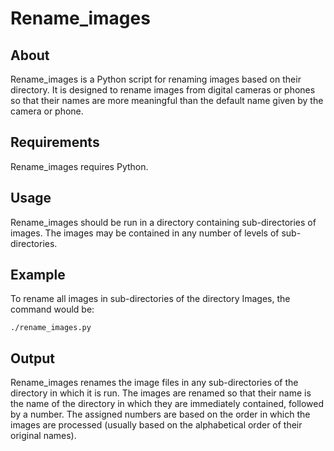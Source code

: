 # Rename_images
## About
Rename_images is a Python script for renaming images based on their directory. It is designed to rename images from digital cameras or phones so that their names are more meaningful than the default name given by the camera or phone. 

## Requirements
Rename_images requires Python.

## Usage
Rename_images should be run in a directory containing sub-directories of images. The images may be contained in any number of levels of sub-directories.

## Example
To rename all images in sub-directories of the directory Images, the command would be:

    ./rename_images.py

## Output
Rename_images renames the image files in any sub-directories of the directory in which it is run. The images are renamed so that their name is the name of the directory in which they are immediately contained, followed by a number. The assigned numbers are based on the order in which the images are processed (usually based on the alphabetical order of their original names).
